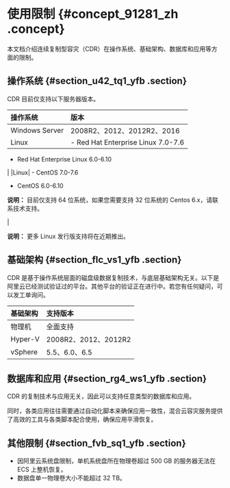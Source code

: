 # 使用限制 {#concept_91281_zh .concept}

本文档介绍连续复制型容灾（CDR）在操作系统、基础架构、数据库和应用等方面的限制。

## 操作系统 {#section_u42_tq1_yfb .section}

CDR 目前仅支持以下服务器版本。

|操作系统|版本|
|:---|:-|
|Windows Server|2008R2、2012、2012R2、2016|
|Linux| -   Red Hat Enterprise Linux 7.0-7.6
-   Red Hat Enterprise Linux 6.0-6.10

 |
|Linux| -   CentOS 7.0-7.6
-   CentOS 6.0-6.10

**说明：** 目前仅支持 64 位系统，如果您需要支持 32 位系统的 Centos 6.x，请联系技术支持。


 |

**说明：** 更多 Linux 发行版支持将在近期推出。

## 基础架构 {#section_flc_vs1_yfb .section}

CDR 是基于操作系统层面的磁盘级数据复制技术，与底层基础架构无关。以下是阿里云已经测试验证过的平台。其他平台的验证正在进行中。若您有任何疑问，可以发工单询问。

|基础架构|支持版本|
|:---|:---|
|物理机|全面支持|
|Hyper-V|2008R2、2012、2012R2|
|vSphere|5.5、6.0、6.5|

## 数据库和应用 {#section_rg4_ws1_yfb .section}

CDR 的复制技术与应用无关，因此可以支持任意类型的数据库和应用。

同时，各类应用往往需要通过自动化脚本来确保应用一致性，混合云容灾服务提供了高效的工具与各类脚本配合使用，确保应用平滑恢复。

## 其他限制 {#section_fvb_sq1_yfb .section}

-   因阿里云系统盘限制，单机系统盘所在物理卷超过 500 GB 的服务器无法在 ECS 上整机恢复。
-   数据盘单一物理卷大小不能超过 32 TB。

